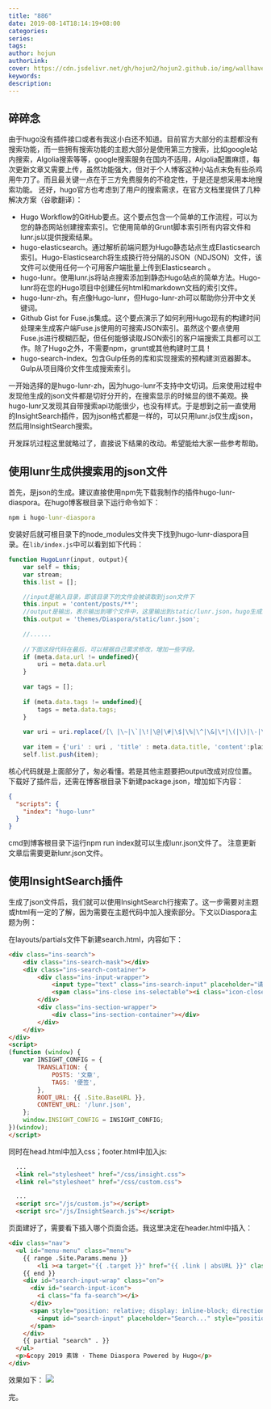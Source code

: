 ```yaml
---
title: "886"
date: 2019-08-14T18:14:19+08:00
categories: 
series:
tags: 
author: hojun
authorLink:
cover: https://cdn.jsdelivr.net/gh/hojun2/hojun2.github.io/img/wallhaven-672007-2.jpg
keywords:
description:
---
```

## 碎碎念

由于hugo没有插件接口或者有我这小白还不知道。目前官方大部分的主题都没有搜索功能，而一些拥有搜索功能的主题大部分是使用第三方搜索，比如google站内搜索，Algolia搜索等等，google搜索服务在国内不适用，Algolia配置麻烦，每次更新文章又需要上传，虽然功能强大，但对于个人博客这种小站点末免有些杀鸡用牛刀了。而且最关键一点在于三方免费服务的不稳定性，于是还是想采用本地搜索功能。
还好，hugo官方也考虑到了用户的搜索需求，在官方文档里提供了几种解决方案（谷歌翻译）：

 - Hugo Workflow的GitHub要点。这个要点包含一个简单的工作流程，可以为您的静态网站创建搜索索引。它使用简单的Grunt脚本索引所有内容文件和lunr.js以提供搜索结果。
 - hugo-elasticsearch。通过解析前端问题为Hugo静态站点生成Elasticsearch索引。Hugo-Elasticsearch将生成换行符分隔的JSON（NDJSON）文件，该文件可以使用任何一个可用客户端批量上传到Elasticsearch 。
 - hugo-lunr。使用lunr.js将站点搜索添加到静态Hugo站点的简单方法。Hugo-lunr将在您的Hugo项目中创建任何html和markdown文档的索引文件。
 - hugo-lunr-zh。有点像Hugo-lunr，但Hugo-lunr-zh可以帮助你分开中文关键词。
 - Github Gist for Fuse.js集成。这个要点演示了如何利用Hugo现有的构建时间处理来生成客户端Fuse.js使用的可搜索JSON索引。虽然这个要点使用Fuse.js进行模糊匹配，但任何能够读取JSON索引的客户端搜索工具都可以工作。除了Hugo之外，不需要npm，grunt或其他构建时工具！
 - hugo-search-index。包含Gulp任务的库和实现搜索的预构建浏览器脚本。Gulp从项目降价文件生成搜索索引。

一开始选择的是hugo-lunr-zh，因为hugo-lunr不支持中文切词。后来使用过程中发现他生成的json文件都是切好分开的，在搜索显示的时候显的很不美观。换hugo-lunr又发现其自带搜索api功能很少，也没有样式。于是想到之前一直使用的InsightSearch插件，因为json格式都是一样的，可以只用lunr.js仅生成json，然后用InsightSearch搜索。

开发踩坑过程这里就略过了，直接说下结果的改动。希望能给大家一些参考帮助。

## 使用lunr生成供搜索用的json文件

首先，是json的生成。建议直接使用npm先下载我制作的插件hugo-lunr-diaspora。在hugo博客根目录下运行命令如下：
```cmd
npm i hugo-lunr-diaspora
```
安装好后就可根目录下的node_modules文件夹下找到hugo-lunr-diaspora目录。在`lib/index.js`中可以看到如下代码：
```js
function HugoLunr(input, output){
	var self = this;
	var stream;
	this.list = [];

	//input是输入目录，即该目录下的文件会被读取到json文件下
	this.input = 'content/posts/**';
	//output是输出，表示输出到哪个文件中，这里输出到static/lunr.json。hugo生成的时候就可以生成到public目录下。
	this.output = 'themes/Diaspora/static/lunr.json';
	
	//......
	
	//下面这段代码在最后，可以根据自己需求修改，增加一些字段。
	if (meta.data.url != undefined){
		uri = meta.data.url
	}
	
	var tags = [];
	
	if (meta.data.tags != undefined){
		tags = meta.data.tags;
	}
	
	var uri = uri.replace(/[\ |\~|\`|\!|\@|\#|\$|\%|\^|\&|\*|\(|\)|\-|\_|\+|\=|\||\[|\]|\{|\}|\;|\:|\"|\'|\,|\<|\.|\>|\?|\、|\，|\；|\。|\？|\！|\“|\”|\‘|\’|\：|\（|\）|\─|\…|\—|\·|\《|\》]/g, "");
	
	var item = {'uri' : uri , 'title' : meta.data.title, 'content':plainText, 'tags':tags};
	self.list.push(item);
```
核心代码就是上面部分了，匆必看懂。若是其他主题要把output改成对应位置。
下载好了插件后，还需在博客根目录下新建package.json，增加如下内容：
```json
{
  "scripts": {
    "index": "hugo-lunr"
  }
}
```
cmd到博客根目录下运行npm run index就可以生成lunr.json文件了。 注意更新文章后需要更新lunr.json文件。

## 使用InsightSearch插件

生成了json文件后，我们就可以使用InsightSearch行搜索了。这一步需要对主题或html有一定的了解，因为需要在主题代码中加入搜索部分。下文以Diaspora主题为例：

在layouts/partials文件下新建search.html，内容如下：
```html
<div class="ins-search">
    <div class="ins-search-mask"></div>
    <div class="ins-search-container">
        <div class="ins-input-wrapper">
            <input type="text" class="ins-search-input" placeholder="请输入关键词..."/>
            <span class="ins-close ins-selectable"><i class="icon-close"></i></span>
        </div>
        <div class="ins-section-wrapper">
            <div class="ins-section-container"></div>
        </div>
    </div>
</div>
<script>
(function (window) {
    var INSIGHT_CONFIG = {
        TRANSLATION: {
            POSTS: '文章',
            TAGS: '便签',
        },
        ROOT_URL: {{ .Site.BaseURL }},
        CONTENT_URL: '/lunr.json',
    };
    window.INSIGHT_CONFIG = INSIGHT_CONFIG;
})(window);
</script>
```
同时在head.html中加入css；footer.html中加入js:
```html
  ...
  <link rel="stylesheet" href="/css/insight.css">
  <link rel="stylesheet" href="/css/custom.css">
```
```html
  ...
  <script src="/js/custom.js"></script>
  <script src="/js/InsightSearch.js"></script>
```
页面建好了，需要看下插入哪个页面合适。我这里决定在header.html中插入：
```html
<div class="nav">
  <ul id="menu-menu" class="menu">
    {{ range .Site.Params.menu }}
        <li ><a target="{{ .target }}" href="{{ .link | absURL }}" class="pviewa">{{ .name }}</a></li>
    {{ end }}
    <div id="search-input-wrap" class="on">
      <div id="search-input-icon">
        <i class="fa fa-search"></i>
      </div>
      <span style="position: relative; display: inline-block; direction: ltr;">
        <input id="search-input" placeholder="Search..." style="position: relative; vertical-align: top;">
      </span>
    </div>
    {{ partial "search" . }}
  </ul>
  <p>&copy 2019 素锦 · Theme Diaspora Powered by Hugo</p>
</div>

```
效果如下：
![](https://cdn.jsdelivr.net/gh/honjun/ImageHosting/picgo/20190712230157.png)

完。
